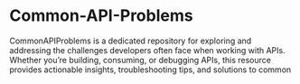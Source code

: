 # Common-API-Problems
CommonAPIProblems is a dedicated repository for exploring and addressing the challenges developers often face when working with APIs. Whether you’re building, consuming, or debugging APIs, this resource provides actionable insights, troubleshooting tips, and solutions to common
